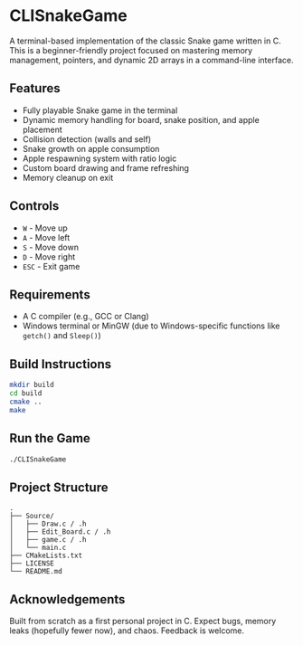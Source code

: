 # CLISnakeGame

A terminal-based implementation of the classic Snake game written in C. This is a beginner-friendly project focused on mastering memory management, pointers, and dynamic 2D arrays in a command-line interface.

## Features

- Fully playable Snake game in the terminal
- Dynamic memory handling for board, snake position, and apple placement
- Collision detection (walls and self)
- Snake growth on apple consumption
- Apple respawning system with ratio logic
- Custom board drawing and frame refreshing
- Memory cleanup on exit

## Controls

- `W` - Move up
- `A` - Move left
- `S` - Move down
- `D` - Move right
- `ESC` - Exit game

## Requirements

- A C compiler (e.g., GCC or Clang)
- Windows terminal or MinGW (due to Windows-specific functions like `getch()` and `Sleep()`)

## Build Instructions

```bash
mkdir build
cd build
cmake ..
make
```

## Run the Game

```bash
./CLISnakeGame
```

## Project Structure

```
.
├── Source/
│   ├── Draw.c / .h
│   ├── Edit_Board.c / .h
│   ├── game.c / .h
│   └── main.c
├── CMakeLists.txt
├── LICENSE
└── README.md
```

## Acknowledgements

Built from scratch as a first personal project in C. Expect bugs, memory leaks (hopefully fewer now), and chaos. Feedback is welcome.
